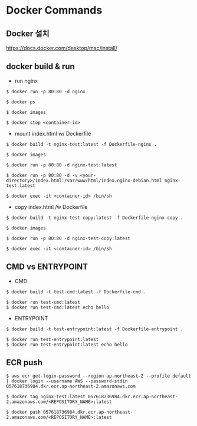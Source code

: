 # Docker Commands

## Docker 설치

https://docs.docker.com/desktop/mac/install/

## docker build & run 

- run nginx
```shell
$ docker run -p 80:80 -d nginx

$ docker ps

$ docker images

$ docker stop <container-id>
```

- mount index.html w/ Dockerfile
```shell
$ docker build -t nginx-test:latest -f Dockerfile-nginx .

$ docker images

$ docker run -p 80:80 -d nginx-test:latest

$ docker run -p 80:80 -d -v <your-directory>/index.html:/var/www/html/index.nginx-debian.html nginx-test:latest

$ docker exec -it <container-id> /bin/sh

```

- copy index.html /w Dockerfile

```shell
$ docker build -t nginx-test-copy:latest -f Dockerfile-nginx-copy .

$ docker images

$ docker run -p 80:80 -d nginx-test-copy:latest

$ docker exec -it <container-id> /bin/sh

```

## CMD vs ENTRYPOINT

- CMD
```shell
$ docker build -t test-cmd:latest -f Dockerfile-cmd .

$ docker run test-cmd:latest
$ docker run test-cmd:latest echo hello
```

- ENTRYPOINT
```shell
$ docker build -t test-entrypoint:latest -f Dockerfile-entrypoint .

$ docker run test-entrypoint:latest
$ docker run test-entrypoint:latest echo hello
```

## ECR push
```shell
$ aws ecr get-login-password --region ap-northeast-2 --profile default | docker login --username AWS --password-stdin 057618736984.dkr.ecr.ap-northeast-2.amazonaws.com

$ docker tag nginx-test:latest 057618736984.dkr.ecr.ap-northeast-2.amazonaws.com/<REPOSITORY_NAME>:latest

$ docker push 057618736984.dkr.ecr.ap-northeast-2.amazonaws.com/<REPOSITORY_NAME>:latest
```